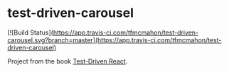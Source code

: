 # test-driven-carousel

[![Build Status](https://app.travis-ci.com/tfmcmahon/test-driven-carousel.svg?branch=master](https://app.travis-ci.com/tfmcmahon/test-driven-carousel)

Project from the book
[Test-Driven React](https://pragprog.com/book/tbreact/test-driven-react).

